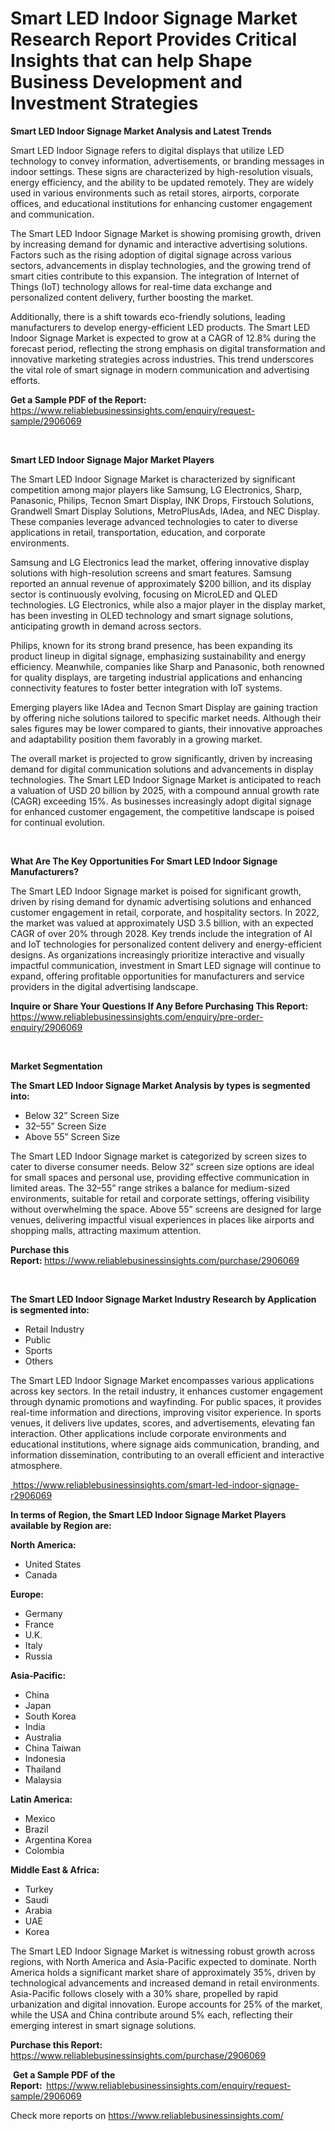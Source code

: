 <p><h1>Smart LED Indoor Signage Market Research Report Provides Critical Insights that can help Shape Business Development and Investment Strategies</h1></p><p><strong>Smart LED Indoor Signage Market Analysis and Latest Trends</strong></p>
<p><p>Smart LED Indoor Signage refers to digital displays that utilize LED technology to convey information, advertisements, or branding messages in indoor settings. These signs are characterized by high-resolution visuals, energy efficiency, and the ability to be updated remotely. They are widely used in various environments such as retail stores, airports, corporate offices, and educational institutions for enhancing customer engagement and communication.</p><p>The Smart LED Indoor Signage Market is showing promising growth, driven by increasing demand for dynamic and interactive advertising solutions. Factors such as the rising adoption of digital signage across various sectors, advancements in display technologies, and the growing trend of smart cities contribute to this expansion. The integration of Internet of Things (IoT) technology allows for real-time data exchange and personalized content delivery, further boosting the market.</p><p>Additionally, there is a shift towards eco-friendly solutions, leading manufacturers to develop energy-efficient LED products. The Smart LED Indoor Signage Market is expected to grow at a CAGR of 12.8% during the forecast period, reflecting the strong emphasis on digital transformation and innovative marketing strategies across industries. This trend underscores the vital role of smart signage in modern communication and advertising efforts.</p></p>
<p><strong>Get a Sample PDF of the Report:&nbsp;</strong> <a href="https://www.reliablebusinessinsights.com/enquiry/request-sample/2906069?utm_campaign=2279&utm_medium=2&utm_source=Github&utm_content=ia&utm_term=12032025&utm_id=smart-led-indoor-signage">https://www.reliablebusinessinsights.com/enquiry/request-sample/2906069</a></p>
<p>&nbsp;</p>
<p><strong>Smart LED Indoor Signage Major Market Players</strong></p>
<p><p>The Smart LED Indoor Signage Market is characterized by significant competition among major players like Samsung, LG Electronics, Sharp, Panasonic, Philips, Tecnon Smart Display, INK Drops, Firstouch Solutions, Grandwell Smart Display Solutions, MetroPlusAds, IAdea, and NEC Display. These companies leverage advanced technologies to cater to diverse applications in retail, transportation, education, and corporate environments.</p><p>Samsung and LG Electronics lead the market, offering innovative display solutions with high-resolution screens and smart features. Samsung reported an annual revenue of approximately $200 billion, and its display sector is continuously evolving, focusing on MicroLED and QLED technologies. LG Electronics, while also a major player in the display market, has been investing in OLED technology and smart signage solutions, anticipating growth in demand across sectors.</p><p>Philips, known for its strong brand presence, has been expanding its product lineup in digital signage, emphasizing sustainability and energy efficiency. Meanwhile, companies like Sharp and Panasonic, both renowned for quality displays, are targeting industrial applications and enhancing connectivity features to foster better integration with IoT systems.</p><p>Emerging players like IAdea and Tecnon Smart Display are gaining traction by offering niche solutions tailored to specific market needs. Although their sales figures may be lower compared to giants, their innovative approaches and adaptability position them favorably in a growing market.</p><p>The overall market is projected to grow significantly, driven by increasing demand for digital communication solutions and advancements in display technologies. The Smart LED Indoor Signage Market is anticipated to reach a valuation of USD 20 billion by 2025, with a compound annual growth rate (CAGR) exceeding 15%. As businesses increasingly adopt digital signage for enhanced customer engagement, the competitive landscape is poised for continual evolution.</p></p>
<p>&nbsp;</p>
<p><strong>What Are The Key Opportunities For Smart LED Indoor Signage Manufacturers?</strong></p>
<p><p>The Smart LED Indoor Signage market is poised for significant growth, driven by rising demand for dynamic advertising solutions and enhanced customer engagement in retail, corporate, and hospitality sectors. In 2022, the market was valued at approximately USD 3.5 billion, with an expected CAGR of over 20% through 2028. Key trends include the integration of AI and IoT technologies for personalized content delivery and energy-efficient designs. As organizations increasingly prioritize interactive and visually impactful communication, investment in Smart LED signage will continue to expand, offering profitable opportunities for manufacturers and service providers in the digital advertising landscape.</p></p>
<p><strong>Inquire or Share Your Questions If Any Before Purchasing This Report:</strong> <a href="https://www.reliablebusinessinsights.com/enquiry/pre-order-enquiry/2906069?utm_campaign=2279&utm_medium=2&utm_source=Github&utm_content=ia&utm_term=12032025&utm_id=smart-led-indoor-signage">https://www.reliablebusinessinsights.com/enquiry/pre-order-enquiry/2906069</a></p>
<p>&nbsp;</p>
<p><strong>Market Segmentation</strong></p>
<p><strong>The Smart LED Indoor Signage Market Analysis by types is segmented into:</strong></p>
<p><ul><li>Below 32” Screen Size</li><li>32–55” Screen Size</li><li>Above 55” Screen Size</li></ul></p>
<p><p>The Smart LED Indoor Signage market is categorized by screen sizes to cater to diverse consumer needs. Below 32” screen size options are ideal for small spaces and personal use, providing effective communication in limited areas. The 32–55” range strikes a balance for medium-sized environments, suitable for retail and corporate settings, offering visibility without overwhelming the space. Above 55” screens are designed for large venues, delivering impactful visual experiences in places like airports and shopping malls, attracting maximum attention.</p></p>
<p><strong>Purchase this Report:&nbsp;</strong><a href="https://www.reliablebusinessinsights.com/purchase/2906069?utm_campaign=2279&utm_medium=2&utm_source=Github&utm_content=ia&utm_term=12032025&utm_id=smart-led-indoor-signage">https://www.reliablebusinessinsights.com/purchase/2906069</a></p>
<p>&nbsp;</p>
<p><strong>The Smart LED Indoor Signage Market Industry Research by Application is segmented into:</strong></p>
<p><ul><li>Retail Industry</li><li>Public</li><li>Sports</li><li>Others</li></ul></p>
<p><p>The Smart LED Indoor Signage Market encompasses various applications across key sectors. In the retail industry, it enhances customer engagement through dynamic promotions and wayfinding. For public spaces, it provides real-time information and directions, improving visitor experience. In sports venues, it delivers live updates, scores, and advertisements, elevating fan interaction. Other applications include corporate environments and educational institutions, where signage aids communication, branding, and information dissemination, contributing to an overall efficient and interactive atmosphere.</p></p>
<p><a href="https://www.reliablebusinessinsights.com/smart-led-indoor-signage-r2906069?utm_campaign=2279&utm_medium=2&utm_source=Github&utm_content=ia&utm_term=12032025&utm_id=smart-led-indoor-signage">&nbsp;https://www.reliablebusinessinsights.com/smart-led-indoor-signage-r2906069</a></p>
<p><strong>In terms of Region, the Smart LED Indoor Signage Market Players available by Region are:</strong></p>
<p>
    <p> <strong> North America: </strong>
        <ul>
            <li>United States</li>
            <li>Canada</li>
        </ul>
        </p> 
    <p> <strong> Europe: </strong>
        <ul>
            <li>Germany</li>
            <li>France</li>
            <li>U.K.</li>
            <li>Italy</li>
            <li>Russia</li>
        </ul>
        </p> 
    <p> <strong> Asia-Pacific: </strong>
        <ul>
            <li>China</li>
            <li>Japan</li>
            <li>South Korea</li>
            <li>India</li>
            <li>Australia</li>
            <li>China Taiwan</li>
            <li>Indonesia</li>
            <li>Thailand</li>
            <li>Malaysia</li>
        </ul>
        </p> 
    <p> <strong> Latin America: </strong>
        <ul>
            <li>Mexico</li>
            <li>Brazil</li>
            <li>Argentina Korea</li>
            <li>Colombia</li>
        </ul>
        </p> 
    <p> <strong> Middle East & Africa: </strong>
        <ul>
            <li>Turkey</li>
            <li>Saudi</li>
            <li>Arabia</li>
            <li>UAE</li>
            <li>Korea</li>
        </ul>
    </p>
    </p>
<p><p>The Smart LED Indoor Signage Market is witnessing robust growth across regions, with North America and Asia-Pacific expected to dominate. North America holds a significant market share of approximately 35%, driven by technological advancements and increased demand in retail environments. Asia-Pacific follows closely with a 30% share, propelled by rapid urbanization and digital innovation. Europe accounts for 25% of the market, while the USA and China contribute around 5% each, reflecting their emerging interest in smart signage solutions.</p></p>
<p><strong>Purchase this Report: </strong><a href="https://www.reliablebusinessinsights.com/purchase/2906069?utm_campaign=2279&utm_medium=2&utm_source=Github&utm_content=ia&utm_term=12032025&utm_id=smart-led-indoor-signage">https://www.reliablebusinessinsights.com/purchase/2906069</a></p>
<p>&nbsp;<strong>Get a Sample PDF of the Report:&nbsp;&nbsp;</strong><a href="https://www.reliablebusinessinsights.com/enquiry/request-sample/2906069?utm_campaign=2279&utm_medium=2&utm_source=Github&utm_content=ia&utm_term=12032025&utm_id=smart-led-indoor-signage">https://www.reliablebusinessinsights.com/enquiry/request-sample/2906069</a></p>
<p><strong></strong></p>
<p>Check more reports on <a href="https://www.reliablebusinessinsights.com/?utm_campaign=2279&utm_medium=2&utm_source=Github&utm_content=ia&utm_term=12032025&utm_id=smart-led-indoor-signage">https://www.reliablebusinessinsights.com/</a></p>